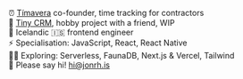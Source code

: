 ⏰ [Tímavera](https://timavera.com) co-founder, time tracking for contractors  
🤏 [Tiny CRM](https://tinycrm.app), hobby project with a friend, WIP  
🏡 Icelandic 🇮🇸 frontend engineer  
⚡️ Specialisation: JavaScript, React, React Native  
👩‍💻 Exploring: Serverless, FaunaDB, Next.js & Vercel, Tailwind  
👋 Please say hi! [hi@jonrh.is](mailto:hi@jonrh.is)  

